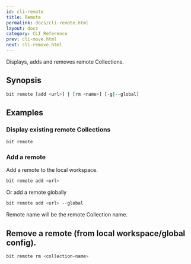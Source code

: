 ```yaml
---
id: cli-remote
title: Remote
permalink: docs/cli-remote.html
layout: docs
category: CLI Reference
prev: cli-move.html
next: cli-remove.html
---
```

Displays, adds and removes remote Collections.

## Synopsis

```bash
bit remote [add <url>] | [rm <name>] [-g|--global]
```

## Examples

### Display existing remote Collections

```bash
bit remote
```

### Add a remote

Add a remote to the local workspace.

```bash
bit remote add <url>
```

Or add a remote globally

```bash
bit remote add <url> --global
```

Remote name will be the remote Collection name.

## Remove a remote (from local workspace/global config).

```bash
bit remote rm <collection-name>
```